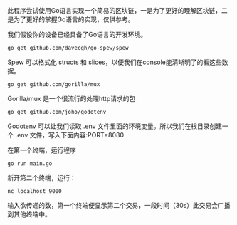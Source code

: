 此程序尝试使用Go语言实现一个简易的区块链，一是为了更好的理解区块链，二是为了更好的掌握Go语言的实现，仅供参考。

我们假设你的设备已经具备了Go语言的开发环境。

    go get github.com/davecgh/go-spew/spew
Spew 可以格式化 structs 和 slices，以便我们在console能清晰明了的看这些数据。

    go get github.com/gorilla/mux
Gorilla/mux 是一个很流行的处理http请求的包

    go get github.com/joho/godotenv
Godotenv 可以让我们读取 .env 文件里面的环境变量。所以我们在根目录创建一个 .env 文件，写入下面内容:PORT=8080

在第一个终端，运行程序

    go run main.go

新开第二个终端，运行：

    nc localhost 9000
输入欲传递的数，第一个终端便显示第二个交易，一段时间（30s）此交易会广播到其他终端中。